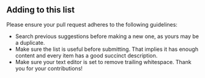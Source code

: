 
## Adding to this list
Please ensure your pull request adheres to the following guidelines:
- Search previous suggestions before making a new one, as yours may be a duplicate.
- Make sure the list is useful before submitting. That implies it has enough content and every item has a good succinct description.
- Make sure your text editor is set to remove trailing whitespace.
Thank you for your contributions!
